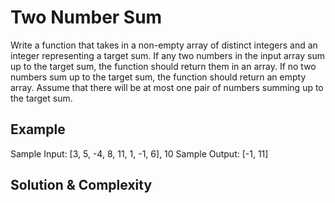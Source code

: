 # Two Number Sum

Write a function that takes in a non-empty array of distinct integers and an integer representing a target sum. If any two numbers in the input array sum up to the target sum, the function should return them in an array. If no two numbers sum up to the target sum, the function should return an empty array. Assume that there will be at most one pair of numbers summing up to the target sum.

## Example

Sample Input: [3, 5, -4, 8, 11, 1, -1, 6], 10
Sample Output: [-1, 11]


## Solution & Complexity

